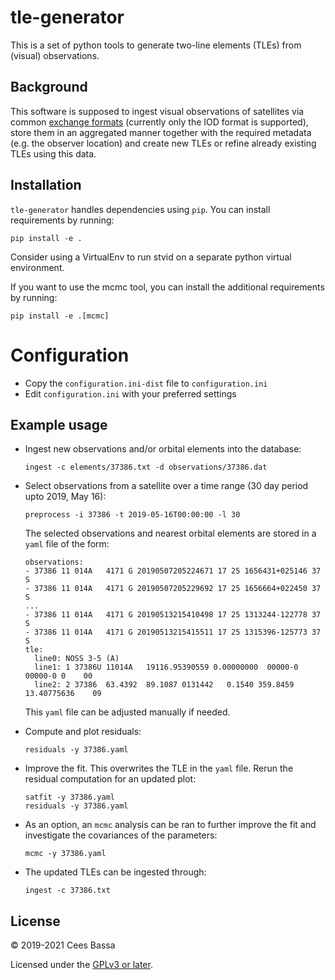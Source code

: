 # tle-generator

This is a set of python tools to generate two-line elements (TLEs) from (visual) observations.

## Background

This software is supposed to ingest visual observations of satellites via common [exchange formats](http://www.satobs.org/position/posn_formats.html)
(currently only the IOD format is supported), store them in an aggregated manner together with the required metadata (e.g. the observer location)
and create new TLEs or refine already existing TLEs using this data.

## Installation

`tle-generator` handles dependencies using `pip`. You can install requirements by running:
```
pip install -e .
```

Consider using a VirtualEnv to run stvid on a separate python virtual environment.

If you want to use the mcmc tool, you can install the additional requirements by running:
```
pip install -e .[mcmc]
```

# Configuration

- Copy the `configuration.ini-dist` file to `configuration.ini`
- Edit `configuration.ini` with your preferred settings

## Example usage

- Ingest new observations and/or orbital elements into the database:
  ```
  ingest -c elements/37386.txt -d observations/37386.dat
  ```
- Select observations from a satellite over a time range (30 day period upto 2019, May 16):
  ```
  preprocess -i 37386 -t 2019-05-16T00:00:00 -l 30
  ```
  The selected observations and nearest orbital elements are stored in a `yaml` file of the form:
  ```
  observations:
  - 37386 11 014A   4171 G 20190507205224671 17 25 1656431+025146 37 S
  - 37386 11 014A   4171 G 20190507205229692 17 25 1656664+022450 37 S
  ...
  - 37386 11 014A   4171 G 20190513215410498 17 25 1313244-122778 37 S
  - 37386 11 014A   4171 G 20190513215415511 17 25 1315396-125773 37 S
  tle:
    line0: NOSS 3-5 (A)
    line1: 1 37386U 11014A   19116.95390559 0.00000000  00000-0  00000-0 0    00
    line2: 2 37386  63.4392  89.1087 0131442   0.1540 359.8459 13.40775636    09
  ```
  This `yaml` file can be adjusted manually if needed.

- Compute and plot residuals:
  ```
  residuals -y 37386.yaml
  ```

- Improve the fit. This overwrites the TLE in the `yaml` file. Rerun the residual computation for an updated plot:
  ```
  satfit -y 37386.yaml
  residuals -y 37386.yaml
  ```
  
- As an option, an `mcmc` analysis can be ran to further improve the fit and investigate the covariances of the parameters:
  ```
  mcmc -y 37386.yaml
  ```

- The updated TLEs can be ingested through: 
  ```
  ingest -c 37386.txt
  ```
## License
&copy; 2019-2021 Cees Bassa

Licensed under the [GPLv3 or later](LICENSE).
